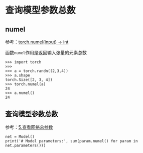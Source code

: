 
# 查询模型参数总数

## numel

参考：[torch.numel(input) → int](https://pytorch.org/docs/stable/torch.html?highlight=numel#torch.numel)

函数`numel`作用是返回输入张量的元素总数

```
>>> import torch
>>>  
>>> a = torch.randn((2,3,4))
>>> a.shape
torch.Size([2, 3, 4])
>>> torch.numel(a)
24
>>> a.numel()
24
```

## 查询模型参数总数

参考：[5.查看网络总参数](https://www.jianshu.com/p/fcafcfb3d887)

```
net = Model()
print('# Model parameters:', sum(param.numel() for param in net.parameters()))
```